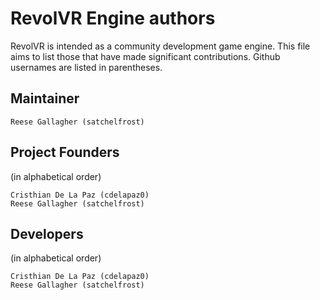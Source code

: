 # RevolVR Engine authors

RevolVR is intended as a community development game engine. This file aims to list those that have made significant contributions. Github usernames are listed in parentheses.

## Maintainer 

    Reese Gallagher (satchelfrost)

## Project Founders

(in alphabetical order)

    Cristhian De La Paz (cdelapaz0)
    Reese Gallagher (satchelfrost)

## Developers

(in alphabetical order)

    Cristhian De La Paz (cdelapaz0)
    Reese Gallagher (satchelfrost)
